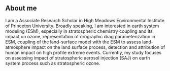 ## About me

I am a Associate Research Scholar in High Meadows Environmental Institute of Princeton University. Broadly speaking, I am interested in earth system modeling (ESM), especially in stratospheric chemistry coupling and its impact on ozone, representation of orographic drag parameterization in ESM, coupling of the land-surface model with the ESM to assess land-atmosphere impact on the land surface process, detection and attribution of human impact on high profile extreme events. Currently, my study focuses on assessing impact of stratospheric aerosol injection (SAJ) on earth system process such as stratospheric ozone. 

<!--
**jinbox2000/jinbox2000** is a ✨ _special_ ✨ repository because its `README.md` (this file) appears on your GitHub profile.

Here are some ideas to get you started:

- 🔭 I’m currently working on ...
- 🌱 I’m currently learning ...
- 👯 I’m looking to collaborate on ...
- 🤔 I’m looking for help with ...
- 💬 Ask me about ...
- 📫 How to reach me: ...
- 😄 Pronouns: ...
- ⚡ Fun fact: ...
-->
